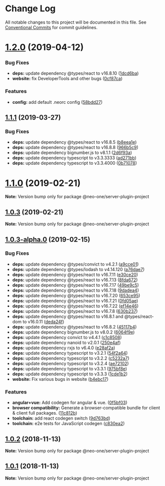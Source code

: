 # Change Log

All notable changes to this project will be documented in this file.
See [Conventional Commits](https://conventionalcommits.org) for commit guidelines.

# [1.2.0](https://github.com/neo-one-suite/neo-one/compare/@neo-one/server-plugin-project@1.1.1...@neo-one/server-plugin-project@1.2.0) (2019-04-12)


### Bug Fixes

* **deps:** update dependency @types/react to v16.8.10 ([1dcd6ba](https://github.com/neo-one-suite/neo-one/commit/1dcd6ba))
* **website:** fix DeveloperTools and other bugs ([0cf87ca](https://github.com/neo-one-suite/neo-one/commit/0cf87ca))


### Features

* **config:** add default .neorc config ([58bdd27](https://github.com/neo-one-suite/neo-one/commit/58bdd27))





## [1.1.1](https://github.com/neo-one-suite/neo-one/compare/@neo-one/server-plugin-project@1.1.0...@neo-one/server-plugin-project@1.1.1) (2019-03-27)


### Bug Fixes

* **deps:** update dependency @types/react to v16.8.5 ([b8eea1e](https://github.com/neo-one-suite/neo-one/commit/b8eea1e))
* **deps:** update dependency @types/react to v16.8.8 ([966b5c9](https://github.com/neo-one-suite/neo-one/commit/966b5c9))
* **deps:** update dependency bignumber.js to v8.1.1 ([2d6f93a](https://github.com/neo-one-suite/neo-one/commit/2d6f93a))
* **deps:** update dependency typescript to v3.3.3333 ([ad271bb](https://github.com/neo-one-suite/neo-one/commit/ad271bb))
* **deps:** update dependency typescript to v3.3.4000 ([0b71078](https://github.com/neo-one-suite/neo-one/commit/0b71078))





# [1.1.0](https://github.com/neo-one-suite/neo-one/compare/@neo-one/server-plugin-project@1.0.3...@neo-one/server-plugin-project@1.1.0) (2019-02-21)

**Note:** Version bump only for package @neo-one/server-plugin-project





## [1.0.3](https://github.com/neo-one-suite/neo-one/compare/@neo-one/server-plugin-project@1.0.3-alpha.0...@neo-one/server-plugin-project@1.0.3) (2019-02-21)

**Note:** Version bump only for package @neo-one/server-plugin-project





## [1.0.3-alpha.0](https://github.com/neo-one-suite/neo-one/compare/@neo-one/server-plugin-project@1.0.2...@neo-one/server-plugin-project@1.0.3-alpha.0) (2019-02-15)


### Bug Fixes

* **deps:** update dependency @types/convict to v4.2.1 ([a9cce01](https://github.com/neo-one-suite/neo-one/commit/a9cce01))
* **deps:** update dependency @types/lodash to v4.14.120 ([a76dae7](https://github.com/neo-one-suite/neo-one/commit/a76dae7))
* **deps:** update dependency @types/react to v16.7.11 ([e30ce20](https://github.com/neo-one-suite/neo-one/commit/e30ce20))
* **deps:** update dependency @types/react to v16.7.13 ([8fda672](https://github.com/neo-one-suite/neo-one/commit/8fda672))
* **deps:** update dependency @types/react to v16.7.17 ([49be9c5](https://github.com/neo-one-suite/neo-one/commit/49be9c5))
* **deps:** update dependency @types/react to v16.7.18 ([9dadea4](https://github.com/neo-one-suite/neo-one/commit/9dadea4))
* **deps:** update dependency @types/react to v16.7.20 ([653ce95](https://github.com/neo-one-suite/neo-one/commit/653ce95))
* **deps:** update dependency @types/react to v16.7.21 ([0fd05ae](https://github.com/neo-one-suite/neo-one/commit/0fd05ae))
* **deps:** update dependency @types/react to v16.7.22 ([ef14e46](https://github.com/neo-one-suite/neo-one/commit/ef14e46))
* **deps:** update dependency @types/react to v16.7.8 ([630b237](https://github.com/neo-one-suite/neo-one/commit/630b237))
* **deps:** update dependency @types/react to v16.8.1 and @types/react-dom to v16.0.11 ([deda24f](https://github.com/neo-one-suite/neo-one/commit/deda24f))
* **deps:** update dependency @types/react to v16.8.2 ([45117b4](https://github.com/neo-one-suite/neo-one/commit/45117b4))
* **deps:** update dependency bignumber.js to v8.0.2 ([6064f9e](https://github.com/neo-one-suite/neo-one/commit/6064f9e))
* **deps:** update dependency convict to v4.4.1 ([c1c8508](https://github.com/neo-one-suite/neo-one/commit/c1c8508))
* **deps:** update dependency nanoid to v2.0.1 ([250e4af](https://github.com/neo-one-suite/neo-one/commit/250e4af))
* **deps:** update dependency rxjs to v6.4.0 ([e28af2a](https://github.com/neo-one-suite/neo-one/commit/e28af2a))
* **deps:** update dependency typescript to v3.2.1 ([54f2a64](https://github.com/neo-one-suite/neo-one/commit/54f2a64))
* **deps:** update dependency typescript to v3.2.2 ([c5232a7](https://github.com/neo-one-suite/neo-one/commit/c5232a7))
* **deps:** update dependency typescript to v3.2.4 ([ae72102](https://github.com/neo-one-suite/neo-one/commit/ae72102))
* **deps:** update dependency typescript to v3.3.1 ([975bf8e](https://github.com/neo-one-suite/neo-one/commit/975bf8e))
* **deps:** update dependency typescript to v3.3.3 ([1cde1b2](https://github.com/neo-one-suite/neo-one/commit/1cde1b2))
* **website:** Fix various bugs in website ([b4ebc17](https://github.com/neo-one-suite/neo-one/commit/b4ebc17))


### Features

* **angular+vue:** Add codegen for angular & vue. ([0f5bf03](https://github.com/neo-one-suite/neo-one/commit/0f5bf03))
* **browser compatibility:** Generate a browser-compatible bundle for client & client full packages. ([11c812b](https://github.com/neo-one-suite/neo-one/commit/11c812b))
* **toolchain:** add react codegen switch ([9d763bd](https://github.com/neo-one-suite/neo-one/commit/9d763bd))
* **toolchain:** e2e tests for JavaScript codegen ([c830ea2](https://github.com/neo-one-suite/neo-one/commit/c830ea2))





## [1.0.2](https://github.com/neo-one-suite/neo-one/compare/@neo-one/server-plugin-project@1.0.1...@neo-one/server-plugin-project@1.0.2) (2018-11-13)

**Note:** Version bump only for package @neo-one/server-plugin-project





## [1.0.1](https://github.com/neo-one-suite/neo-one/compare/@neo-one/server-plugin-project@1.0.0...@neo-one/server-plugin-project@1.0.1) (2018-11-13)

**Note:** Version bump only for package @neo-one/server-plugin-project
